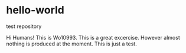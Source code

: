# hello-world
test repository

Hi Humans!
This is Wo10993. This is a great excercise.
However almost nothing is produced at the moment. This is just a test.
